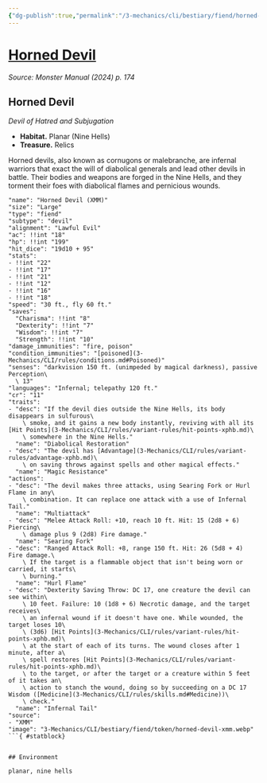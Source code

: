 ```yaml
---
{"dg-publish":true,"permalink":"/3-mechanics/cli/bestiary/fiend/horned-devil-xmm/","tags":["ttrpg-cli/compendium/src/5e/xmm","ttrpg-cli/monster/cr/11","ttrpg-cli/monster/environment/nine-hells","ttrpg-cli/monster/environment/planar","ttrpg-cli/monster/size/large","ttrpg-cli/monster/type/fiend/devil"],"noteIcon":""}
---
```


# [Horned Devil](3-Mechanics\CLI\bestiary\fiend/horned-devil-xmm.md)
*Source: Monster Manual (2024) p. 174*  

## Horned Devil

*Devil of Hatred and Subjugation*

- **Habitat.** Planar (Nine Hells)  
- **Treasure.** Relics  

Horned devils, also known as cornugons or malebranche, are infernal warriors that exact the will of diabolical generals and lead other devils in battle. Their bodies and weapons are forged in the Nine Hells, and they torment their foes with diabolical flames and pernicious wounds.

```statblock
"name": "Horned Devil (XMM)"
"size": "Large"
"type": "fiend"
"subtype": "devil"
"alignment": "Lawful Evil"
"ac": !!int "18"
"hp": !!int "199"
"hit_dice": "19d10 + 95"
"stats":
- !!int "22"
- !!int "17"
- !!int "21"
- !!int "12"
- !!int "16"
- !!int "18"
"speed": "30 ft., fly 60 ft."
"saves":
  "Charisma": !!int "8"
  "Dexterity": !!int "7"
  "Wisdom": !!int "7"
  "Strength": !!int "10"
"damage_immunities": "fire, poison"
"condition_immunities": "[poisoned](3-Mechanics/CLI/rules/conditions.md#Poisoned)"
"senses": "darkvision 150 ft. (unimpeded by magical darkness), passive Perception\
  \ 13"
"languages": "Infernal; telepathy 120 ft."
"cr": "11"
"traits":
- "desc": "If the devil dies outside the Nine Hells, its body disappears in sulfurous\
    \ smoke, and it gains a new body instantly, reviving with all its [Hit Points](3-Mechanics/CLI/rules/variant-rules/hit-points-xphb.md)\
    \ somewhere in the Nine Hells."
  "name": "Diabolical Restoration"
- "desc": "The devil has [Advantage](3-Mechanics/CLI/rules/variant-rules/advantage-xphb.md)\
    \ on saving throws against spells and other magical effects."
  "name": "Magic Resistance"
"actions":
- "desc": "The devil makes three attacks, using Searing Fork or Hurl Flame in any\
    \ combination. It can replace one attack with a use of Infernal Tail."
  "name": "Multiattack"
- "desc": "Melee Attack Roll: +10, reach 10 ft. Hit: 15 (2d8 + 6) Piercing\
    \ damage plus 9 (2d8) Fire damage."
  "name": "Searing Fork"
- "desc": "Ranged Attack Roll: +8, range 150 ft. Hit: 26 (5d8 + 4) Fire damage.\
    \ If the target is a flammable object that isn't being worn or carried, it starts\
    \ burning."
  "name": "Hurl Flame"
- "desc": "Dexterity Saving Throw: DC 17, one creature the devil can see within\
    \ 10 feet. Failure: 10 (1d8 + 6) Necrotic damage, and the target receives\
    \ an infernal wound if it doesn't have one. While wounded, the target loses 10\
    \ (3d6) [Hit Points](3-Mechanics/CLI/rules/variant-rules/hit-points-xphb.md)\
    \ at the start of each of its turns. The wound closes after 1 minute, after a\
    \ spell restores [Hit Points](3-Mechanics/CLI/rules/variant-rules/hit-points-xphb.md)\
    \ to the target, or after the target or a creature within 5 feet of it takes an\
    \ action to stanch the wound, doing so by succeeding on a DC 17 Wisdom ([Medicine](3-Mechanics/CLI/rules/skills.md#Medicine))\
    \ check."
  "name": "Infernal Tail"
"source":
- "XMM"
"image": "3-Mechanics/CLI/bestiary/fiend/token/horned-devil-xmm.webp"
```{ #statblock}


## Environment

planar, nine hells